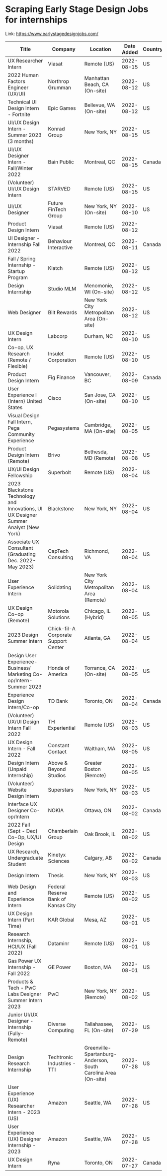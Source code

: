 # Scraping Early Stage Design Jobs for internships

Link: https://www.earlystagedesignjobs.com/

| Title | Company | Location | Date Added | Country | Link |
| --- | --- | --- | --- | --- | --- |
| UX Researcher Intern | Viasat | Remote (US) | 2022-08-15 | US | [Link](https://www.earlystagedesignjobs.com/jobs/ux-researcher-intern-viasat) |
| 2022 Human Factors Engineer (UX/UI) | Northrop Grumman | Manhattan Beach, CA (On-site) | 2022-08-12 | US | [Link](https://www.earlystagedesignjobs.com/jobs/2022-human-factors-engineer-ux-ui) |
| Technical UI Design Intern - Fortnite | Epic Games | Bellevue, WA (On-site) | 2022-08-12 | US | [Link](https://www.earlystagedesignjobs.com/jobs/technical-ui-design-intern-fortnite-epic) |
| UI/UX Design Intern - Summer 2023 (3 months) | Konrad Group | New York, NY | 2022-08-15 | US | [Link](https://www.earlystagedesignjobs.com/jobs/ui-ux-design-intern-summer-2023-3-months-konrad) |
| UI/UX Designer Intern - Fall/Winter 2022  | Bain Public | Montreal, QC | 2022-08-15 | Canada | [Link](https://www.earlystagedesignjobs.com/jobs/ui-ux-designer-intern-fall-winter-2022-bain) |
| (Volunteer) UI/UX Design Intern | STARVED | Remote (US) | 2022-08-15 | US | [Link](https://www.earlystagedesignjobs.com/jobs/volunteer-ui-ux-design-intern-starved) |
| UI/UX Designer | Future FinTech Group | New York, NY (On-site) | 2022-08-10 | US | [Link](https://www.earlystagedesignjobs.com/jobs/ui-ux-designer-future-fintech) |
| Product Design Intern | Viasat | Remote (US) | 2022-08-12 |  | [Link](https://www.earlystagedesignjobs.com/jobs/product-design-intern-viasat) |
| UI Designer - Internship Fall 2022 | Behaviour Interactive | Montreal, QC | 2022-08-11 | Canada | [Link](https://www.earlystagedesignjobs.com/jobs/ui-designer-internship-fall-2022-behaviour-interactive) |
| Fall / Spring Internship - Startup Program | Klatch | Remote (US) | 2022-08-12 | US | [Link](https://www.earlystagedesignjobs.com/jobs/fall-spring-internship-startup-program-klatch) |
| Design Internship | Studio MLM | Menomonie, WI (On-site) | 2022-08-12 | US | [Link](https://www.earlystagedesignjobs.com/jobs/design-internship-studio-mlm) |
| Web Designer | Bilt Rewards | New York City Metropolitan Area (On-site) | 2022-08-12 | US | [Link](https://www.earlystagedesignjobs.com/jobs/web-designer-bilt) |
| UX Design Intern | Labcorp | Durham, NC | 2022-08-10 | US | [Link](https://www.earlystagedesignjobs.com/jobs/ux-design-intern-labcorp) |
| Co-op, UX Research (Remote / Flexible) | Insulet Corporation | Remote (US) | 2022-08-10 | US | [Link](https://www.earlystagedesignjobs.com/jobs/co-op-ux-research-remote-flexible-insulet) |
| Product Design Intern | Fig Finance | Vancouver, BC | 2022-08-09 | Canada | [Link](https://www.earlystagedesignjobs.com/jobs/product-design-intern-fig-finance) |
| User Experience I (Intern) United States | Cisco | San Jose, CA (On-site) | 2022-08-10 | US | [Link](https://www.earlystagedesignjobs.com/jobs/user-experience-i-intern-united-states) |
| Visual Design Fall Intern, Pega Community Experience | Pegasystems | Cambridge, MA (On-site) | 2022-08-05 | US | [Link](https://www.earlystagedesignjobs.com/jobs/visual-design-fall-intern-pega-community-experience-pegasystems) |
| Product Design Intern (Remote) | Brivo | Bethesda, MD (Remote) | 2022-08-08 | US | [Link](https://www.earlystagedesignjobs.com/jobs/product-design-intern-remote-brivo) |
| UX/UI Design Fellowship | Superbolt | Remote (US) | 2022-08-04 | US | [Link](https://www.earlystagedesignjobs.com/jobs/ux-ui-design-fellowship-superbolt) |
| 2023 Blackstone Technology and Innovations, UI UX Designer Summer Analyst (New York) | Blackstone | New York, NY | 2022-08-04 | US | [Link](https://www.earlystagedesignjobs.com/jobs/2023-blackstone-technology-and-innovations-ui-ux-designer-summer-analyst-new-york) |
| Associate UX Consultant (Graduating Dec. 2022- May 2023) | CapTech Consulting | Richmond, VA | 2022-08-04 | US | [Link](https://www.earlystagedesignjobs.com/jobs/associate-ux-consultant-graduating-dec-2022-may-2023) |
| User Experience Intern | Solidating | New York City Metropolitan Area (Remote) | 2022-08-04 | US | [Link](https://www.earlystagedesignjobs.com/jobs/user-experience-intern-solidating) |
| UX Design Co-op (Remote)  | Motorola Solutions | Chicago, IL (Hybrid) | 2022-08-05 | US | [Link](https://www.earlystagedesignjobs.com/jobs/ux-design-co-op-remote-motorola) |
| 2023 Design Summer Intern |  Chick-fil-A Corporate Support Center | Atlanta, GA | 2022-08-04 | US | [Link](https://www.earlystagedesignjobs.com/jobs/2023-design-summer-intern-chick-fil-a) |
| Design User Experience- Business/ Marketing Co-op/Intern- Summer 2023 | Honda of America | Torrance, CA (On-site) | 2022-08-05 | US | [Link](https://www.earlystagedesignjobs.com/jobs/design-user-experience-business-marketing-co-op-intern-summer-2023) |
| Experience Design Intern/Co-op | TD Bank | Toronto, ON | 2022-08-04 | Canada | [Link](https://www.earlystagedesignjobs.com/jobs/experience-design-intern-co-op-td) |
| (Volunteer) UX/UI Design Intern Fall 2022 | TH Experiential | Remote (US) | 2022-08-03 | US | [Link](https://www.earlystagedesignjobs.com/jobs/volunteer-ux-ui-design-intern-fall-2022-th-experiential) |
| UX Design Intern - Fall 2022  | Constant Contact | Waltham, MA | 2022-08-05 | US | [Link](https://www.earlystagedesignjobs.com/jobs/ux-design-intern-fall-2022-constant) |
| Design Intern (Unpaid Internship) | Above & Beyond Studios | Greater Boston (Remote) | 2022-08-05 | US | [Link](https://www.earlystagedesignjobs.com/jobs/design-intern-unpaid-internship-above-beyond) |
| (Volunteer) Website Design Intern | Superstars | New York, NY | 2022-08-03 | US | [Link](https://www.earlystagedesignjobs.com/jobs/volunteer-website-design-intern) |
| Interface UX Designer Co-op/Intern | NOKIA | Ottawa, ON | 2022-08-02 | Canada | [Link](https://www.earlystagedesignjobs.com/jobs/interface-ux-designer-co-op-intern-nokia) |
| 2022 Fall (Sept - Dec) Co-Op, UX/UI Design | Chamberlain Group | Oak Brook, IL | 2022-08-02 | US | [Link](https://www.earlystagedesignjobs.com/jobs/2022-fall-sept-dec-co-op-ux-ui-design) |
| UX Research, Undergraduate Student | Kinetyx Sciences | Calgary, AB | 2022-08-02 | Canada | [Link](https://www.earlystagedesignjobs.com/jobs/ux-research-undergraduate-student-kinetyx) |
| Design Intern | Thesis | New York, NY | 2022-08-03 | US | [Link](https://www.earlystagedesignjobs.com/jobs/design-intern-thesis) |
| Web Design and Experience Intern | Federal Reserve Bank of Kansas City | Remote (US) | 2022-08-02 | US | [Link](https://www.earlystagedesignjobs.com/jobs/web-design-and-experience-intern-federal-reserve) |
| UX Design Intern (Part Time) | KAR Global | Mesa, AZ | 2022-08-01 | US | [Link](https://www.earlystagedesignjobs.com/jobs/ux-design-intern-part-time-kar-global) |
| Research Internship, HCI/UX (Fall 2022) | Dataminr | Remote (US) | 2022-08-01 | US | [Link](https://www.earlystagedesignjobs.com/jobs/research-internship-hci-ux-fall-2022-dataminr) |
| Gas Power UX Internship - Fall 2022 | GE Power | Boston, MA | 2022-08-01 | US | [Link](https://www.earlystagedesignjobs.com/jobs/gas-power-ux-internship-fall-2022-ge-power) |
| Products & Tech - PwC Labs Designer Summer Intern 2023 | PwC | New York, NY (Remote) | 2022-08-02 | US | [Link](https://www.earlystagedesignjobs.com/jobs/products-tech-pwc-labs-designer-summer-intern-2023) |
| Junior UI/UX Designer - Internship (Fully-Remote) | Diverse Computing | Tallahassee, FL (On-site) | 2022-07-29 | US | [Link](https://www.earlystagedesignjobs.com/jobs/junior-ui-ux-designer-internship-fully-remote-diverse) |
| Design Research Internship | Techtronic Industries - TTI | Greenville-Spartanburg-Anderson, South Carolina Area (On-site) | 2022-07-28 | US | [Link](https://www.earlystagedesignjobs.com/jobs/design-research-internship-tti) |
| User Experience (UX) Researcher Intern - 2023 (US) | Amazon | Seattle, WA | 2022-07-28 | US | [Link](https://www.earlystagedesignjobs.com/jobs/user-experience-ux-researcher-intern-2023-us-amazon) |
| User Experience (UX) Designer Internship - 2023 | Amazon | Seattle, WA | 2022-07-28 | US | [Link](https://www.earlystagedesignjobs.com/jobs/user-experience-ux-designer-internship-2023-amazon) |
| UX Design Intern | Ryna | Toronto, ON | 2022-07-27 | Canada | [Link](https://www.earlystagedesignjobs.com/jobs/ux-design-intern-ryna) |
